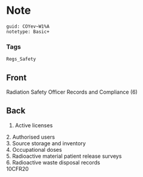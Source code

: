# Note
```
guid: COYev~W1%A
notetype: Basic+
```

### Tags
```
Regs_Safety
```

## Front
Radiation Safety Officer Records and Compliance (6)

## Back
1. Active licenses
<div>2. Authorised users</div><div>3. Source storage and inventory</div><div>4. Occupational doses</div><div>5. Radioactive material patient release surveys</div><div>6. Radioactive waste disposal records</div><div>
</div><div>10CFR20</div>
